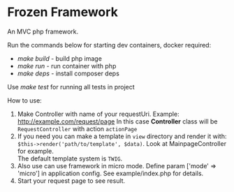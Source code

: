 # Frozen Framework 
An MVC php framework.  

Run the commands below for starting dev containers, docker required:
- *make build* - build php image
- *make run*   - run container with php
- *make deps*  - install composer deps

Use *make test* for running all tests in project

How to use:
1) Make Controller with name of your requestUri. Example:
    http://example.com/request/page
    In this case **Controller** class will be `RequestController` 
    with action `actionPage`
2) If you need you can make a template in `view` directory and render it with:
`$this->render('path/to/template', $data)`. Look at MainpageController for example.      
The default template system is `TWIG`.
3) Also use can use framework in micro mode. Define param ['mode' => 'micro'] in application config. See example/index.php for details. 
4) Start your request page to see result.
